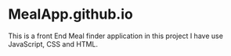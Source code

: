 # MealApp.github.io
This is a front End Meal finder application in this project I have use JavaScript, CSS and HTML. 
